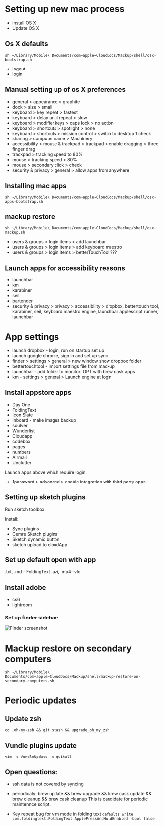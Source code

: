 # Setting up new mac process

- install OS X
- Update OS X

## Os X defaults

`sh ~/Library/Mobile\ Documents/com~apple~CloudDocs/Mackup/shell/osx-bootstrap.sh`

- logout
- login


## Manual setting up of os X preferences

- general > appearance > graphite
- dock > size > small
- keyboard > key repeat > fastest
- keyboard > delay until repeat > slow
- keyboard > modifier keys > caps lock > no action
- keyboard > shortcuts > spotlight > none
- keyboard > shortcuts > mission control > switch to desktop 1 check
- sharing > computer name > Machinery
- accessibility > mouse & trackpad > trackpad > enable dragging > three finger drag
- trackpad > tracking speed to 80%
- mouse > tracking speed > 80%
- mouse > secondary click > check
- security & privacy > general > allow apps from anywhere


## Installing mac apps

`sh ~/Library/Mobile\ Documents/com~apple~CloudDocs/Mackup/shell/osx-apps-bootstrap.sh`


## mackup restore

`sh ~/Library/Mobile\ Documents/com~apple~CloudDocs/Mackup/shell/osx-mackup.sh`

- users & groups > login items > add launchbar
- users & groups > login items > add keyboard maestro
- users & groups > login items > betterTouchTool ???


## Launch apps for accessibility reasons

- launchbar
- km
- karabiner
- seil
- bartender
- security & privacy > privacy > accessibility > dropbox, bettertouch tool, karabiner, seil, keyboard maestro engine, launchbar applescript runner, launchbar


# App settings

- launch dropbox - login, run on startup set up
- launch google chrome, sign in and set up sync
- finder > settings > general > new window show dropbox folder
- bettertouchtool - import settings file from mackup
- launchbar - add folder to monitor: OPT with brew cask apps
- km - settings > general > Launch engine at login


## Install appstore apps

- Day One
- FoldingText
- Icon Slate
- Inboard - make images backup
- soulver
- Wunderlist
- Cloudapp
- codebox
- pages
- numbers
- Airmail
- Unclutter

Launch apps above which require login.

- 1password > advanced > enable integration with third party apps


## Setting up sketch plugins

Run sketch toolbox.

Install:

- Sync plugins
- Cemre Sketch plugins
- Sketch dynamic button
- sketch upload to cloudApp

## Set up default open with app
.txt, .md - FoldingText
.avi, .mp4 -vlc


## Install adobe

- cs6
- lightroom


### Set up finder sidebar:

![Finder screenshot](http://cl.ly/dvO5/Image%202015-11-26%20at%202.29.30%20PM.png)


# Mackup restore on secondary computers

`sh ~/Library/Mobile\ Documents/com~apple~CloudDocs/Mackup/shell/mackup-restore-on-secondary-computers.sh`

# Periodic updates

## Update zsh
`cd .oh-my-zsh && git stash && upgrade_oh_my_zsh`

## Vundle plugins update
`vim -c VundleUpdate -c quitall`



## Open questions:

- ssh data is not covered by syncing
- periodicaly: brew update && brew upgrade && brew cask update && brew cleanup && brew cask cleanup
This is candidate for periodic maintennce script.

- Key repeat bug for vim mode in folding text
`defaults write com.foldingtext.FoldingText ApplePressAndHoldEnabled -bool false`

